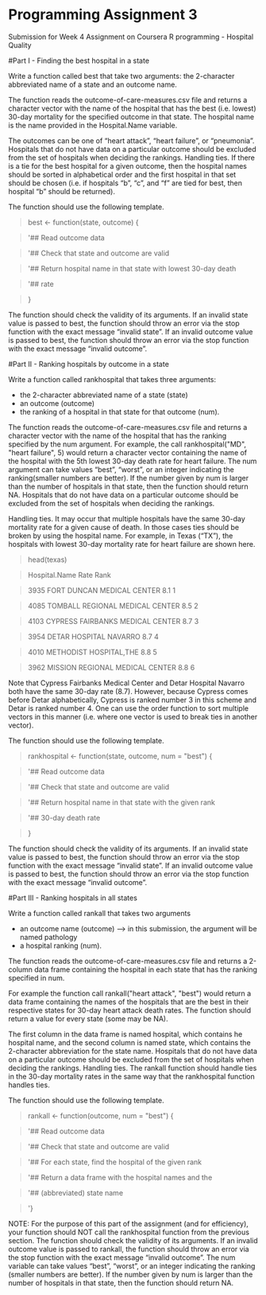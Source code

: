 # Programming Assignment 3
Submission for Week 4 Assignment on Coursera R programming - Hospital Quality

#Part I - Finding the best hospital in a state

Write a function called best that take two arguments: the 2-character abbreviated name of a state and an
outcome name. 

The function reads the outcome-of-care-measures.csv file and returns a character vector
with the name of the hospital that has the best (i.e. lowest) 30-day mortality for the specified outcome
in that state. The hospital name is the name provided in the Hospital.Name variable. 

The outcomes can be one of “heart attack”, “heart failure”, or “pneumonia”. Hospitals that do not have data on a particular outcome should be excluded from the set of hospitals when deciding the rankings.
Handling ties. If there is a tie for the best hospital for a given outcome, then the hospital names should
be sorted in alphabetical order and the first hospital in that set should be chosen (i.e. if hospitals “b”, “c”,
and “f” are tied for best, then hospital “b” should be returned).

The function should use the following template.

>best <- function(state, outcome) {

>'## Read outcome data

>'## Check that state and outcome are valid

>'## Return hospital name in that state with lowest 30-day death

>'## rate

>}

The function should check the validity of its arguments. If an invalid state value is passed to best, the
function should throw an error via the stop function with the exact message “invalid state”. If an invalid
outcome value is passed to best, the function should throw an error via the stop function with the exact
message “invalid outcome”.

#Part II - Ranking hospitals by outcome in a state

Write a function called rankhospital that takes three arguments: 
* the 2-character abbreviated name of a state (state)
* an outcome (outcome)
* the ranking of a hospital in that state for that outcome (num).

The function reads the outcome-of-care-measures.csv file and returns a character vector with the name
of the hospital that has the ranking specified by the num argument. For example, the call
rankhospital("MD", "heart failure", 5) would return a character vector containing the name of the hospital with the 5th lowest 30-day death rate for heart failure. The num argument can take values “best”, “worst”, or an integer indicating the ranking(smaller numbers are better). If the number given by num is larger than the number of hospitals in that state, then the function should return NA. Hospitals that do not have data on a particular outcome should
be excluded from the set of hospitals when deciding the rankings.

Handling ties. It may occur that multiple hospitals have the same 30-day mortality rate for a given cause
of death. In those cases ties should be broken by using the hospital name. For example, in Texas (“TX”),
the hospitals with lowest 30-day mortality rate for heart failure are shown here.

> head(texas)

> Hospital.Name Rate Rank

>3935 FORT DUNCAN MEDICAL CENTER 8.1 1

>4085 TOMBALL REGIONAL MEDICAL CENTER 8.5 2

>4103 CYPRESS FAIRBANKS MEDICAL CENTER 8.7 3

>3954 DETAR HOSPITAL NAVARRO 8.7 4

>4010 METHODIST HOSPITAL,THE 8.8 5

>3962 MISSION REGIONAL MEDICAL CENTER 8.8 6


Note that Cypress Fairbanks Medical Center and Detar Hospital Navarro both have the same 30-day rate
(8.7). However, because Cypress comes before Detar alphabetically, Cypress is ranked number 3 in this
scheme and Detar is ranked number 4. One can use the order function to sort multiple vectors in this
manner (i.e. where one vector is used to break ties in another vector).

The function should use the following template.

>rankhospital <- function(state, outcome, num = "best") {

>'## Read outcome data

>'## Check that state and outcome are valid

>'## Return hospital name in that state with the given rank

>'## 30-day death rate

>}

The function should check the validity of its arguments. If an invalid state value is passed to best, the
function should throw an error via the stop function with the exact message “invalid state”. If an invalid
outcome value is passed to best, the function should throw an error via the stop function with the exact
message “invalid outcome”.

#Part III - Ranking hospitals in all states

Write a function called rankall that takes two arguments
* an outcome name (outcome) --> in this submission, the argument will be named pathology
* a hospital ranking (num). 

The function reads the outcome-of-care-measures.csv file and returns a 2-column data frame
containing the hospital in each state that has the ranking specified in num. 

For example the function call rankall("heart attack", "best") would return a data frame containing the names of the hospitals that are the best in their respective states for 30-day heart attack death rates. The function should return a value for every state (some may be NA). 

The first column in the data frame is named hospital, which contains he hospital name, and the second column is named state, which contains the 2-character abbreviation for the state name. Hospitals that do not have data on a particular outcome should be excluded from the set of hospitals when deciding the rankings.
Handling ties. The rankall function should handle ties in the 30-day mortality rates in the same way
that the rankhospital function handles ties.

The function should use the following template.
>rankall <- function(outcome, num = "best") {

>'## Read outcome data

>'## Check that state and outcome are valid

>'## For each state, find the hospital of the given rank

>'## Return a data frame with the hospital names and the

>'## (abbreviated) state name

>'}

NOTE: For the purpose of this part of the assignment (and for efficiency), your function should NOT call
the rankhospital function from the previous section.
The function should check the validity of its arguments. If an invalid outcome value is passed to rankall,
the function should throw an error via the stop function with the exact message “invalid outcome”. The num
variable can take values “best”, “worst”, or an integer indicating the ranking (smaller numbers are better).
If the number given by num is larger than the number of hospitals in that state, then the function should
return NA.
